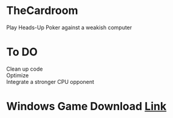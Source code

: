 # TheCardroom
Play Heads-Up Poker against a weakish computer

# To DO
Clean up code <br />
Optimize <br />
Integrate a stronger CPU opponent <br />

# Windows Game Download [Link]([url](https://drive.google.com/drive/folders/1KGlTA3i7NqIwvmB3z5YdyKESxVqcE-9E)https://drive.google.com/drive/folders/1KGlTA3i7NqIwvmB3z5YdyKESxVqcE-9E)
